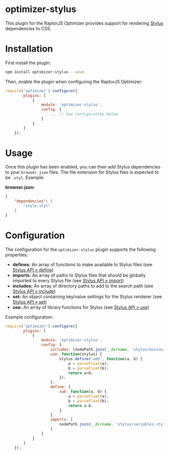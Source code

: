 optimizer-stylus
=======================

This plugin for the RaptorJS Optimizer provides support for rendering [Stylus](http://learnboost.github.io/stylus/) dependencies to CSS.

# Installation

First install the plugin:

```bash
npm install optimizer-stylus --save
```

Then, enable the plugin when configuring the RaptorJS Optimizer:

```javascript
require('optimizer').configure({
        plugins: [
            {
                module: 'optimizer-stylus',
                config: {
                    ... // See Configuration below
                }
            }
        ]
    });
```

# Usage

Once this plugin has been enabled, you can then add Stylus dependencies to your `browser.json` files. The file extension for Stylus files is expected to be `.styl`. Example:

__browser.json:__

```json
{
    "dependencies": [
        "style.styl"
    ]
}
```

# Configuration

The configuration for the `optimizer-stylus` plugin supports the following properties:

* __defines:__ An array of functions to make available to Stylus files (see [Stylus API » define](https://github.com/LearnBoost/stylus/blob/master/docs/js.md#definename-node))
* __imports:__ An array of paths to Stylus files that should be globally imported to every Stylus file (see [Stylus API » import](https://github.com/LearnBoost/stylus/blob/master/docs/js.md#importpath))
* __includes:__ An array of directory paths to add to the search path (see [Stylus API » include](https://github.com/LearnBoost/stylus/blob/master/docs/js.md#includepath))
* __set:__ An object containing key/value settings for the Stylus renderer (see [Stylus API » set](https://github.com/LearnBoost/stylus/blob/master/docs/js.md#setsetting-value))
* __use:__ An array of library functions for Stylus (see [Stylus API » use](https://github.com/LearnBoost/stylus/blob/master/docs/js.md#usefn))


Example configuration:

```javascript
require('optimizer').configure({
        plugins: [
            {
                module: 'optimizer-stylus',
                config: {
                    includes: [nodePath.join(__dirname, 'stylus/mixins/')],
                    use: function(stylus) {
                        stylus.define('add', function(a, b) {
                            a = parseFloat(a);
                            b = parseFloat(b);
                            return a+b;
                        });
                    },
                    define: {
                        sub: function(a, b) {
                            a = parseFloat(a);
                            b = parseFloat(b);
                            return a-b;
                        }
                    },
                    imports: [
                        nodePath.join(__dirname, 'stylus/variables.styl')
                    ]
                }
            }
        ]
    });
```

